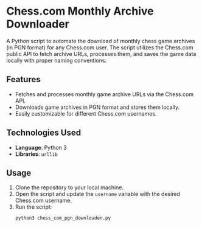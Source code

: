 # Chess.com Monthly Archive Downloader

A Python script to automate the download of monthly chess game archives (in PGN format) for any Chess.com user. The script utilizes the Chess.com public API to fetch archive URLs, processes them, and saves the game data locally with proper naming conventions.

## Features
- Fetches and processes monthly game archive URLs via the Chess.com API.
- Downloads game archives in PGN format and stores them locally.
- Easily customizable for different Chess.com usernames.

## Technologies Used
- **Language**: Python 3
- **Libraries**: `urllib`

## Usage
1. Clone the repository to your local machine.
2. Open the script and update the `username` variable with the desired Chess.com username.
3. Run the script:
   ```bash
   python3 chess_com_pgn_downloader.py
